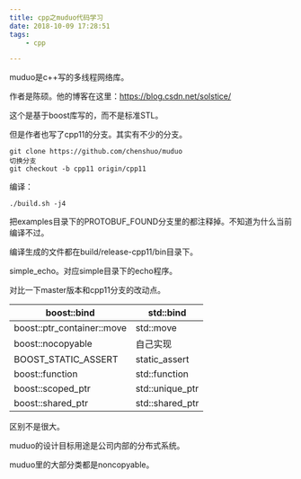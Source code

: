 ```yaml
---
title: cpp之muduo代码学习
date: 2018-10-09 17:28:51
tags:
	- cpp

---
```




muduo是c++写的多线程网络库。

作者是陈硕。他的博客在这里：https://blog.csdn.net/solstice/



这个是基于boost库写的，而不是标准STL。

但是作者也写了cpp11的分支。其实有不少的分支。

```
git clone https://github.com/chenshuo/muduo 
切换分支
git checkout -b cpp11 origin/cpp11
```

编译：

```
./build.sh -j4
```

把examples目录下的PROTOBUF_FOUND分支里的都注释掉。不知道为什么当前编译不过。

编译生成的文件都在build/release-cpp11/bin目录下。

simple_echo。对应simple目录下的echo程序。

对比一下master版本和cpp11分支的改动点。

| boost::bind                | std::bind       |
| -------------------------- | --------------- |
| boost::ptr_container::move | std::move       |
| boost::nocopyable          | 自己实现        |
| BOOST_STATIC_ASSERT        | static_assert   |
| boost::function            | std::function   |
| boost::scoped_ptr          | std::unique_ptr |
| boost::shared_ptr          | std::shared_ptr |

区别不是很大。





muduo的设计目标用途是公司内部的分布式系统。



muduo里的大部分类都是noncopyable。